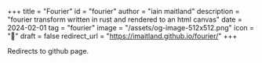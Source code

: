 +++
title = "Fourier"
id = "fourier"
author = "iain maitland"
description = "fourier transform written in rust and rendered to an html canvas"
date = 2024-02-01
tag = "fourier"
image = "/assets/og-image-512x512.png"
icon = "🦋"
draft = false
redirect_url = "https://imaitland.github.io/fourier/"
+++

Redirects to github page.
